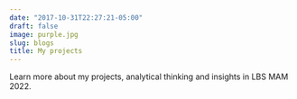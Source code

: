 ```yaml
---
date: "2017-10-31T22:27:21-05:00"
draft: false
image: purple.jpg
slug: blogs
title: My projects
---
```


Learn more about my projects, analytical thinking and insights in LBS MAM 2022.